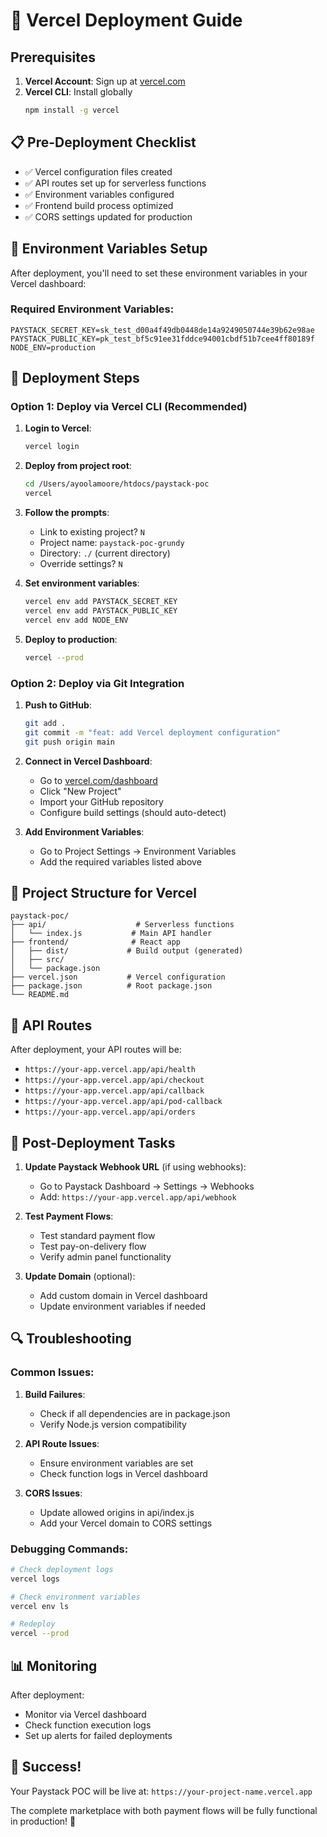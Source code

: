 # 🚀 Vercel Deployment Guide

## Prerequisites

1. **Vercel Account**: Sign up at [vercel.com](https://vercel.com)
2. **Vercel CLI**: Install globally
   ```bash
   npm install -g vercel
   ```

## 📋 Pre-Deployment Checklist

- ✅ Vercel configuration files created
- ✅ API routes set up for serverless functions
- ✅ Environment variables configured
- ✅ Frontend build process optimized
- ✅ CORS settings updated for production

## 🔧 Environment Variables Setup

After deployment, you'll need to set these environment variables in your Vercel dashboard:

### Required Environment Variables:
```
PAYSTACK_SECRET_KEY=sk_test_d00a4f49db0448de14a9249050744e39b62e98ae
PAYSTACK_PUBLIC_KEY=pk_test_bf5c91ee31fddce94001cbdf51b7cee4ff80189f
NODE_ENV=production
```

## 🚀 Deployment Steps

### Option 1: Deploy via Vercel CLI (Recommended)

1. **Login to Vercel**:
   ```bash
   vercel login
   ```

2. **Deploy from project root**:
   ```bash
   cd /Users/ayoolamoore/htdocs/paystack-poc
   vercel
   ```

3. **Follow the prompts**:
   - Link to existing project? `N`
   - Project name: `paystack-poc-grundy`
   - Directory: `./` (current directory)
   - Override settings? `N`

4. **Set environment variables**:
   ```bash
   vercel env add PAYSTACK_SECRET_KEY
   vercel env add PAYSTACK_PUBLIC_KEY
   vercel env add NODE_ENV
   ```

5. **Deploy to production**:
   ```bash
   vercel --prod
   ```

### Option 2: Deploy via Git Integration

1. **Push to GitHub**:
   ```bash
   git add .
   git commit -m "feat: add Vercel deployment configuration"
   git push origin main
   ```

2. **Connect in Vercel Dashboard**:
   - Go to [vercel.com/dashboard](https://vercel.com/dashboard)
   - Click "New Project"
   - Import your GitHub repository
   - Configure build settings (should auto-detect)

3. **Add Environment Variables**:
   - Go to Project Settings → Environment Variables
   - Add the required variables listed above

## 📁 Project Structure for Vercel

```
paystack-poc/
├── api/                    # Serverless functions
│   └── index.js           # Main API handler
├── frontend/              # React app
│   ├── dist/             # Build output (generated)
│   ├── src/
│   └── package.json
├── vercel.json           # Vercel configuration
├── package.json          # Root package.json
└── README.md
```

## 🔗 API Routes

After deployment, your API routes will be:
- `https://your-app.vercel.app/api/health`
- `https://your-app.vercel.app/api/checkout`
- `https://your-app.vercel.app/api/callback`
- `https://your-app.vercel.app/api/pod-callback`
- `https://your-app.vercel.app/api/orders`

## 🎯 Post-Deployment Tasks

1. **Update Paystack Webhook URL** (if using webhooks):
   - Go to Paystack Dashboard → Settings → Webhooks
   - Add: `https://your-app.vercel.app/api/webhook`

2. **Test Payment Flows**:
   - Test standard payment flow
   - Test pay-on-delivery flow
   - Verify admin panel functionality

3. **Update Domain** (optional):
   - Add custom domain in Vercel dashboard
   - Update environment variables if needed

## 🔍 Troubleshooting

### Common Issues:

1. **Build Failures**:
   - Check if all dependencies are in package.json
   - Verify Node.js version compatibility

2. **API Route Issues**:
   - Ensure environment variables are set
   - Check function logs in Vercel dashboard

3. **CORS Issues**:
   - Update allowed origins in api/index.js
   - Add your Vercel domain to CORS settings

### Debugging Commands:
```bash
# Check deployment logs
vercel logs

# Check environment variables
vercel env ls

# Redeploy
vercel --prod
```

## 📊 Monitoring

After deployment:
- Monitor via Vercel dashboard
- Check function execution logs
- Set up alerts for failed deployments

## 🎉 Success!

Your Paystack POC will be live at:
`https://your-project-name.vercel.app`

The complete marketplace with both payment flows will be fully functional in production! 🚀
